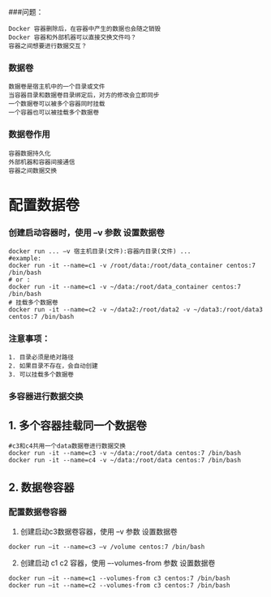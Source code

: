 ###问题：
```shell
Docker 容器删除后，在容器中产生的数据也会随之销毁
Docker 容器和外部机器可以直接交换文件吗？
容器之间想要进行数据交互？
```

### 数据卷
```shell
数据卷是宿主机中的一个目录或文件
当容器目录和数据卷目录绑定后，对方的修改会立即同步
一个数据卷可以被多个容器同时挂载
一个容器也可以被挂载多个数据卷
```

### 数据卷作用
```shell
容器数据持久化
外部机器和容器间接通信
容器之间数据交换
```

# 配置数据卷
### 创建启动容器时，使用 –v 参数 设置数据卷
```shell
docker run ... –v 宿主机目录(文件):容器内目录(文件) ...
#example:
docker run -it --name=c1 -v /root/data:/root/data_container centos:7 /bin/bash
# or :
docker run -it --name=c1 -v ~/data:/root/data_container centos:7 /bin/bash
# 挂载多个数据卷
docker run -it --name=c2 -v ~/data2:/root/data2 -v ~/data3:/root/data3 centos:7 /bin/bash
```

### 注意事项：
```shell
1. 目录必须是绝对路径
2. 如果目录不存在，会自动创建
3. 可以挂载多个数据卷
```

### 多容器进行数据交换
## 1. 多个容器挂载同一个数据卷
```shell
#c3和c4共用一个data数据卷进行数据交换
docker run -it --name=c3 -v ~/data:/root/data centos:7 /bin/bash
docker run -it --name=c4 -v ~/data:/root/data centos:7 /bin/bash
```
## 2. 数据卷容器
### 配置数据卷容器
1. 创建启动c3数据卷容器，使用 –v 参数 设置数据卷
```shell
docker run –it --name=c3 –v /volume centos:7 /bin/bash
```
2. 创建启动 c1 c2 容器，使用 –-volumes-from 参数 设置数据卷
```shell
docker run –it --name=c1 --volumes-from c3 centos:7 /bin/bash
docker run –it --name=c2 --volumes-from c3 centos:7 /bin/bash  
```

